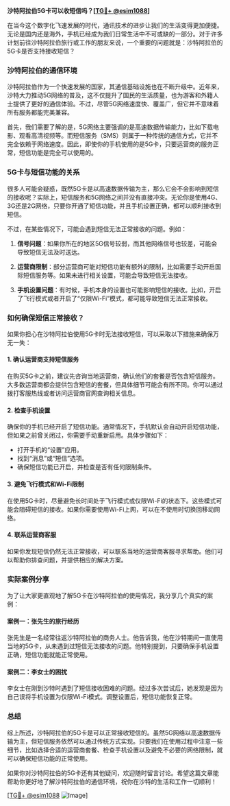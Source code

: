 **沙特阿拉伯5G卡可以收短信吗？[[TG💪+ @esim1088](https://t.me/s/esim1088)]**

在当今这个数字化飞速发展的时代，通讯技术的进步让我们的生活变得更加便捷。无论是国内还是海外，手机已经成为我们日常生活中不可或缺的一部分。对于许多计划前往沙特阿拉伯旅行或工作的朋友来说，一个重要的问题就是：沙特阿拉伯的5G卡是否支持接收短信？

### 沙特阿拉伯的通信环境

沙特阿拉伯作为一个快速发展的国家，其通信基础设施也在不断升级中。近年来，沙特大力推动5G网络的普及，这不仅提升了国民的生活质量，也为游客和外籍人士提供了更好的通信体验。不过，尽管5G网络速度快、覆盖广，但它并不意味着所有服务都能完美兼容。

首先，我们需要了解的是，5G网络主要强调的是高速数据传输能力，比如下载电影、观看高清视频等。而短信服务（SMS）则属于一种传统的通信方式，它并不完全依赖于网络速度。因此，即使你的手机使用的是5G卡，只要运营商的服务正常，短信功能是完全可以使用的。

### 5G卡与短信功能的关系

很多人可能会疑惑，既然5G卡是以高速数据传输为主，那么它会不会影响到短信的接收呢？实际上，短信服务和5G网络之间并没有直接冲突。无论你是使用4G、3G还是2G网络，只要你开通了短信功能，并且手机设置正确，都可以顺利接收到短信。

不过，在某些情况下，可能会遇到短信无法正常接收的问题。例如：

1. **信号问题**：如果你所在的地区5G信号较弱，而其他网络信号也较差，可能会导致短信无法及时送达。
   
2. **运营商限制**：部分运营商可能对短信功能有额外的限制，比如需要手动开启国际短信服务等。如果未进行相关设置，可能会导致短信无法接收。

3. **手机设置问题**：有时候，手机本身的设置也可能影响短信的接收。比如，开启了飞行模式或者开启了“仅限Wi-Fi”模式，都可能导致短信无法正常接收。

### 如何确保短信正常接收？

如果你担心在沙特阿拉伯使用5G卡时无法接收短信，可以采取以下措施来确保万无一失：

#### 1. 确认运营商支持短信服务
在购买5G卡之前，建议先咨询当地运营商，确认他们的套餐是否包含短信服务。大多数运营商都会提供包含短信的套餐，但具体细节可能会有所不同。你可以通过拨打客服热线或者访问运营商官网查询相关信息。

#### 2. 检查手机设置
确保你的手机已经开启了短信功能。通常情况下，手机默认会自动开启短信功能，但如果之前曾关闭过，你需要手动重新启用。具体步骤如下：
- 打开手机的“设置”应用。
- 找到“消息”或“短信”选项。
- 确保短信功能已开启，并检查是否有任何限制条件。

#### 3. 避免飞行模式和Wi-Fi限制
在使用5G卡时，尽量避免长时间处于飞行模式或仅限Wi-Fi的状态下。这些模式可能会阻碍短信的接收。如果你需要使用Wi-Fi上网，可以在不使用时切换回移动网络。

#### 4. 联系运营商客服
如果你发现短信仍然无法正常接收，可以联系当地的运营商客服寻求帮助。他们可以帮助你排查问题，并提供相应的解决方案。

### 实际案例分享

为了让大家更直观地了解5G卡在沙特阿拉伯的使用情况，我分享几个真实的案例：

#### 案例一：张先生的旅行经历
张先生是一名经常往返沙特阿拉伯的商务人士。他告诉我，他在沙特期间一直使用当地的5G卡，从未遇到过短信无法接收的问题。他特别提到，只要确保手机设置正确，短信功能就能正常使用。

#### 案例二：李女士的困扰
李女士在刚到沙特时遇到了短信接收困难的问题。经过多次尝试后，她发现是因为自己误将手机设置为仅限Wi-Fi模式。调整设置后，短信功能恢复正常。

### 总结

综上所述，沙特阿拉伯的5G卡是可以正常接收短信的。虽然5G网络以高速数据传输为主，但短信服务依然可以通过传统方式实现。只要我们在使用过程中注意一些细节，比如选择合适的运营商套餐、检查手机设置以及避免不必要的网络限制，就可以确保短信功能的正常使用。

如果你对沙特阿拉伯的5G卡还有其他疑问，欢迎随时留言讨论。希望这篇文章能帮助你更好地了解沙特阿拉伯的通信环境，祝你在沙特的生活和工作一切顺利！

[[TG💪+ @esim1088](https://t.me/s/esim1088) ![Image](https://i.postimg.cc/4NQfJmqS/Snipaste-2025-05-13-00-14-12.png)]